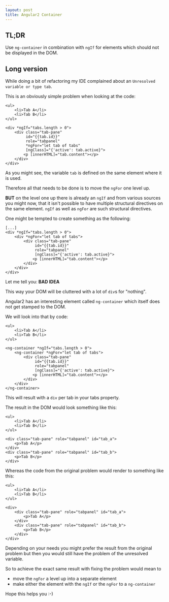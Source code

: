```yaml
---
layout: post
title: Angular2 Container
---
```


## TL;DR

Use `ng-container` in combination with `ngIf` for elements which should not be displayed in the DOM.

## Long version

While doing a bit of refactoring my IDE complained about an `Unresolved variable or type tab`.

This is an obviously simple problem when looking at the code:
```
<ul>
    <li>Tab A</li>
    <li>Tab B</li>
</ul>

<div *ngIf="tabs.length > 0">
    <div class="tab-pane"
         id="{{tab.id}}"
         role="tabpanel"
         *ngFor="let tab of tabs"
         [ngClass]="{'active': tab.active}">
        <p [innerHTML]="tab.content"></p>
    </div>
</div>
```

As you might see, the variable `tab` is defined on the same element where it is used.

Therefore all that needs to be done is to move the `ngFor` one level up.

**BUT** on the level one up there is already an `ngIf` and from various sources you might now, that
it isn't possible to have multiple structural directives on the same element.
`ngIf` as well as `ngFor` are such structural directives.

One might be tempted to create something as the following:
```
[...]
<div *ngIf="tabs.length > 0">
    <div *ngFor="let tab of tabs">
        <div class="tab-pane"
             id="{{tab.id}}"
             role="tabpanel"
             [ngClass]="{'active': tab.active}">
            <p [innerHTML]="tab.content"></p>
        </div>
    </div>
</div>
```

Let me tell you: **BAD IDEA**
 
This way your DOM will be cluttered with a lot of `div`s for "nothing".

Angular2 has an interesting element called `ng-container` which itself does not get stamped to the
DOM.

We will look into that by code:
```
<ul>
    <li>Tab A</li>
    <li>Tab B</li>
</ul>

<ng-container *ngIf="tabs.length > 0">
    <ng-container *ngFor="let tab of tabs">
        <div class="tab-pane"
             id="{{tab.id}}"
             role="tabpanel"
             [ngClass]="{'active': tab.active}">
            <p [innerHTML]="tab.content"></p>
        </div>
    </div>
</ng-container>
```

This will result with a `div` per tab in your tabs property.

The result in the DOM would look something like this:
```
<ul>
    <li>Tab A</li>
    <li>Tab B</li>
</ul>

<div class="tab-pane" role="tabpanel" id="tab_a">
    <p>Tab A</p>
</div>
<div class="tab-pane" role="tabpanel" id="tab_b">
    <p>Tab B</p>
</div>
```

Whereas the code from the original problem would render to something like this:
```
<ul>
    <li>Tab A</li>
    <li>Tab B</li>
</ul>

<div>
    <div class="tab-pane" role="tabpanel" id="tab_a">
        <p>Tab A</p>
    </div>
    <div class="tab-pane" role="tabpanel" id="tab_b">
        <p>Tab B</p>
    </div>
</div>
```

Depending on your needs you might prefer the result from the original problem but then you would
still have the problem of the unresolved variable.

So to achieve the exact same result with fixing the problem would mean to
* move the `ngFor` a level up into a separate element
* make either the element with the `ngIf` or the `ngFor` to a `ng-container`

Hope this helps you :-)